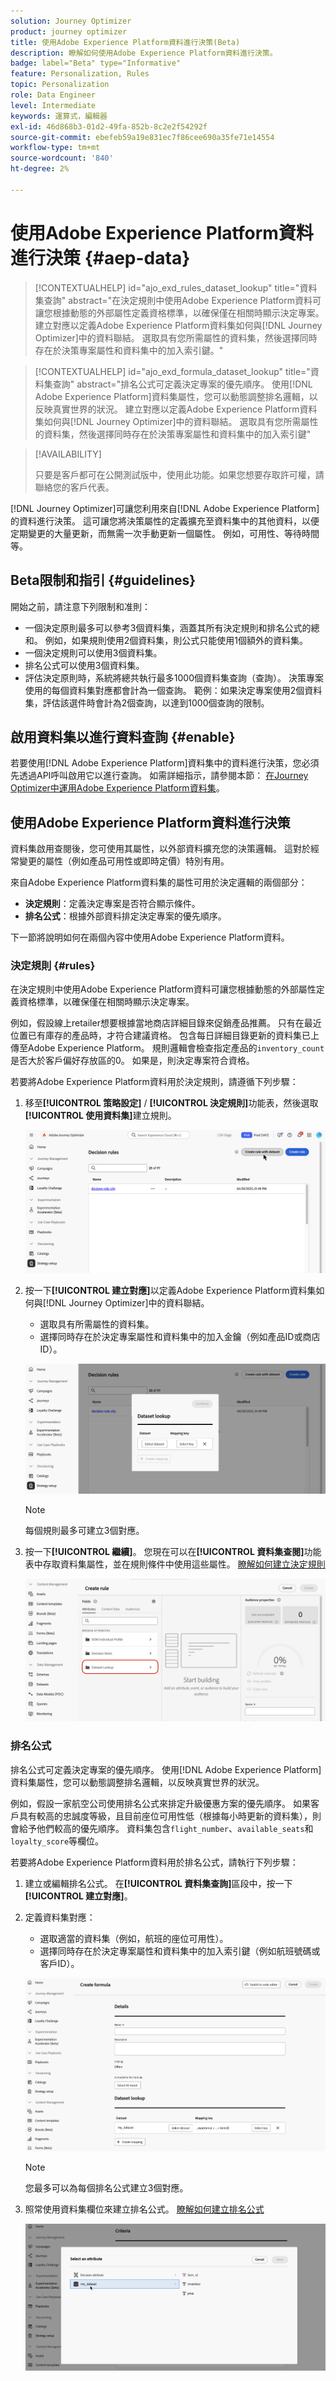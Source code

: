 ```yaml
---
solution: Journey Optimizer
product: journey optimizer
title: 使用Adobe Experience Platform資料進行決策(Beta)
description: 瞭解如何使用Adobe Experience Platform資料進行決策。
badge: label="Beta" type="Informative"
feature: Personalization, Rules
topic: Personalization
role: Data Engineer
level: Intermediate
keywords: 運算式，編輯器
exl-id: 46d868b3-01d2-49fa-852b-8c2e2f54292f
source-git-commit: ebefeb59a19e831ec7f86cee690a35fe71e14554
workflow-type: tm+mt
source-wordcount: '840'
ht-degree: 2%

---
```


# 使用Adobe Experience Platform資料進行決策 {#aep-data}

>[!CONTEXTUALHELP]
>id="ajo_exd_rules_dataset_lookup"
>title="資料集查詢"
>abstract="在決定規則中使用Adobe Experience Platform資料可讓您根據動態的外部屬性定義資格標準，以確保僅在相關時顯示決定專案。 建立對應以定義Adobe Experience Platform資料集如何與[!DNL Journey Optimizer]中的資料聯結。 選取具有您所需屬性的資料集，然後選擇同時存在於決策專案屬性和資料集中的加入索引鍵。"

>[!CONTEXTUALHELP]
>id="ajo_exd_formula_dataset_lookup"
>title="資料集查詢"
>abstract="排名公式可定義決定專案的優先順序。 使用[!DNL Adobe Experience Platform]資料集屬性，您可以動態調整排名邏輯，以反映真實世界的狀況。 建立對應以定義Adobe Experience Platform資料集如何與[!DNL Journey Optimizer]中的資料聯結。 選取具有您所需屬性的資料集，然後選擇同時存在於決策專案屬性和資料集中的加入索引鍵"

>[!AVAILABILITY]
>
>只要是客戶都可在公開測試版中，使用此功能。如果您想要存取許可權，請聯絡您的客戶代表。

[!DNL Journey Optimizer]可讓您利用來自[!DNL Adobe Experience Platform]的資料進行決策。 這可讓您將決策屬性的定義擴充至資料集中的其他資料，以便定期變更的大量更新，而無需一次手動更新一個屬性。 例如，可用性、等待時間等。

## Beta限制和指引 {#guidelines}

開始之前，請注意下列限制和准則：

* 一個決定原則最多可以參考3個資料集，涵蓋其所有決定規則和排名公式的總和。 例如，如果規則使用2個資料集，則公式只能使用1個額外的資料集。
* 一個決定規則可以使用3個資料集。
* 排名公式可以使用3個資料集。
* 評估決定原則時，系統將總共執行最多1000個資料集查詢（查詢）。 決策專案使用的每個資料集對應都會計為一個查詢。 範例：如果決定專案使用2個資料集，評估該選件時會計為2個查詢，以達到1000個查詢的限制。

## 啟用資料集以進行資料查詢 {#enable}

若要使用[!DNL Adobe Experience Platform]資料集中的資料進行決策，您必須先透過API呼叫啟用它以進行查詢。 如需詳細指示，請參閱本節： [在Journey Optimizer中運用Adobe Experience Platform資料集](../data/lookup-aep-data.md)。

## 使用Adobe Experience Platform資料進行決策

資料集啟用查閱後，您可使用其屬性，以外部資料擴充您的決策邏輯。 這對於經常變更的屬性（例如產品可用性或即時定價）特別有用。

來自Adobe Experience Platform資料集的屬性可用於決定邏輯的兩個部分：

* **決定規則**：定義決定專案是否符合顯示條件。
* **排名公式**：根據外部資料排定決定專案的優先順序。

下一節將說明如何在兩個內容中使用Adobe Experience Platform資料。

### 決定規則 {#rules}

在決定規則中使用Adobe Experience Platform資料可讓您根據動態的外部屬性定義資格標準，以確保僅在相關時顯示決定專案。

例如，假設線上retailer想要根據當地商店詳細目錄來促銷產品推薦。 只有在最近位置已有庫存的產品時，才符合建議資格。 包含每日詳細目錄更新的資料集已上傳至Adobe Experience Platform。 規則邏輯會檢查指定產品的`inventory_count`是否大於客戶偏好存放區的0。 如果是，則決定專案符合資格。

若要將Adobe Experience Platform資料用於決定規則，請遵循下列步驟：

1. 移至&#x200B;**[!UICONTROL 策略設定]** / **[!UICONTROL 決定規則]**&#x200B;功能表，然後選取&#x200B;**[!UICONTROL 使用資料集]**&#x200B;建立規則。

   ![](assets/exd-lookup-rule.png)

1. 按一下&#x200B;**[!UICONTROL 建立對應]**&#x200B;以定義Adobe Experience Platform資料集如何與[!DNL Journey Optimizer]中的資料聯結。

   * 選取具有所需屬性的資料集。
   * 選擇同時存在於決定專案屬性和資料集中的加入金鑰（例如產品ID或商店ID）。

   ![](assets/exd-lookup-mapping.png)

   >[!NOTE]
   >
   >每個規則最多可建立3個對應。

1. 按一下&#x200B;**[!UICONTROL 繼續]**。 您現在可以在&#x200B;**[!UICONTROL 資料集查閱]**&#x200B;功能表中存取資料集屬性，並在規則條件中使用這些屬性。 [瞭解如何建立決定規則](../experience-decisioning/rules.md#create)

   ![](assets/exd-lookup-menu.png)

### 排名公式

排名公式可定義決定專案的優先順序。 使用[!DNL Adobe Experience Platform]資料集屬性，您可以動態調整排名邏輯，以反映真實世界的狀況。

例如，假設一家航空公司使用排名公式來排定升級優惠方案的優先順序。 如果客戶具有較高的忠誠度等級，且目前座位可用性低（根據每小時更新的資料集），則會給予他們較高的優先順序。 資料集包含`flight_number`、`available_seats`和`loyalty_score`等欄位。

若要將Adobe Experience Platform資料用於排名公式，請執行下列步驟：

1. 建立或編輯排名公式。 在&#x200B;**[!UICONTROL 資料集查詢]**&#x200B;區段中，按一下&#x200B;**[!UICONTROL 建立對應]**。

1. 定義資料集對應：

   * 選取適當的資料集（例如，航班的座位可用性）。
   * 選擇同時存在於決定專案屬性和資料集中的加入索引鍵（例如航班號碼或客戶ID）。

   ![](assets/exd-lookup-formula-mapping.png)

   >[!NOTE]
   >
   >您最多可以為每個排名公式建立3個對應。

1. 照常使用資料集欄位來建立排名公式。 [瞭解如何建立排名公式](../experience-decisioning/exd-ranking-formulas.md#create-ranking-formula)

   ![](assets/exd-lookup-formula-criteria.png)
